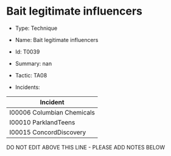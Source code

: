 # Bait legitimate influencers

* Type: Technique

* Name: Bait legitimate influencers

* Id: T0039

* Summary: nan

* Tactic: TA08

* Incidents:

| Incident |
| --------- |
| I00006 Columbian Chemicals |
| I00010 ParklandTeens |
| I00015 ConcordDiscovery |

DO NOT EDIT ABOVE THIS LINE - PLEASE ADD NOTES BELOW